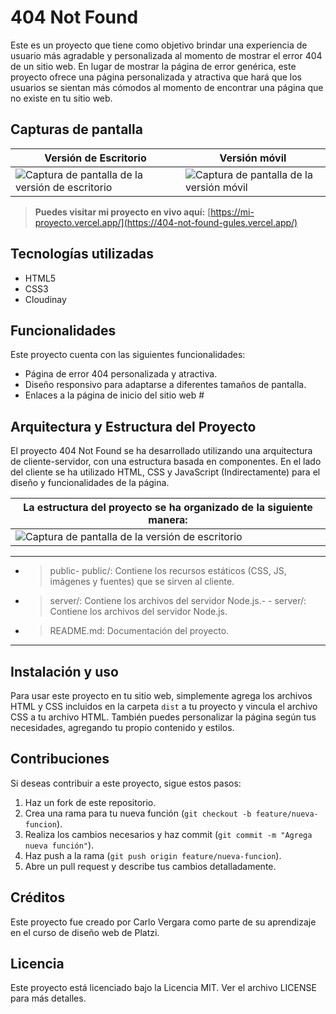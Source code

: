 # 404 Not Found

Este es un proyecto que tiene como objetivo brindar una experiencia de usuario más agradable y personalizada al momento de mostrar el error 404 de un sitio web. En lugar de mostrar la página de error genérica, este proyecto ofrece una página personalizada y atractiva que hará que los usuarios se sientan más cómodos al momento de encontrar una página que no existe en tu sitio web.

## Capturas de pantalla

| Versión de Escritorio  | Versión móvil |
| --- | --- |
|![Captura de pantalla de la versión de escritorio](https://res.cloudinary.com/dwdzufjyh/image/upload/v1680626728/404%20Not%20Found/404not-found-capture-max-width_vyyvrd.png) | ![Captura de pantalla de la versión móvil](https://res.cloudinary.com/dwdzufjyh/image/upload/v1680626745/404%20Not%20Found/404not-found-capture-minwidth_yw8rnd.png) | 



> **Puedes visitar mi proyecto en vivo aquí:** [https://mi-proyecto.vercel.app/](https://404-not-found-gules.vercel.app/)


## Tecnologías utilizadas

- HTML5
- CSS3
- Cloudinay

## Funcionalidades

Este proyecto cuenta con las siguientes funcionalidades:

- Página de error 404 personalizada y atractiva.
- Diseño responsivo para adaptarse a diferentes tamaños de pantalla.
- Enlaces a la página de inicio del sitio web #

## Arquitectura y Estructura del Proyecto

El proyecto 404 Not Found se ha desarrollado utilizando una arquitectura de cliente-servidor, con una estructura basada en componentes. En el lado del cliente se ha utilizado HTML, CSS y JavaScript (Indirectamente) para el diseño y funcionalidades de la página.

| La estructura del proyecto se ha organizado de la siguiente manera: |
| --- |
|![Captura de pantalla de la versión de escritorio](https://res.cloudinary.com/dwdzufjyh/image/upload/v1680636328/404%20Not%20Found/carbon_1_p8boaj.svg) |

********

- > public- public/: Contiene los recursos estáticos (CSS, JS, imágenes y fuentes) que se sirven al cliente.


- > server/: Contiene los archivos del servidor Node.js.- - server/: Contiene los archivos del servidor Node.js.

- > README.md: Documentación del proyecto.


********

## Instalación y uso

Para usar este proyecto en tu sitio web, simplemente agrega los archivos HTML y CSS incluidos en la carpeta `dist` a tu proyecto y vincula el archivo CSS a tu archivo HTML. También puedes personalizar la página según tus necesidades, agregando tu propio contenido y estilos.




## Contribuciones

Si deseas contribuir a este proyecto, sigue estos pasos:

1. Haz un fork de este repositorio.
2. Crea una rama para tu nueva función (`git checkout -b feature/nueva-funcion`).
3. Realiza los cambios necesarios y haz commit (`git commit -m "Agrega nueva función"`).
4. Haz push a la rama (`git push origin feature/nueva-funcion`).
5. Abre un pull request y describe tus cambios detalladamente.

## Créditos

Este proyecto fue creado por Carlo Vergara como parte de su aprendizaje en el curso de diseño web de Platzi.

## Licencia

Este proyecto está licenciado bajo la Licencia MIT. Ver el archivo LICENSE para más detalles. 

